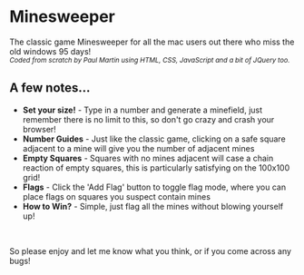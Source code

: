 <h1>Minesweeper</h1>
<p>The classic game Minesweeper for all the mac users out there who miss the old windows 95 days!
<br>
<sub><i>Coded from scratch by Paul Martin using HTML, CSS, JavaScript and a bit of JQuery too.</i></sub>
</p>
<h2>A few notes...</h2>
<ul>
<li><b>Set your size!</b> - Type in a number and generate a minefield, just remember there is no limit to this, so don't go crazy and crash your browser!</li>
<li><b>Number Guides</b> - Just like the classic game, clicking on a safe square adjacent to a mine will give you the number of adjacent mines</li>
<li><b>Empty Squares</b> - Squares with no mines adjacent will case a chain reaction of empty squares, this is particularly satisfying on the 100x100 grid!</li>
<li><b>Flags</b> - Click the 'Add Flag' button to toggle flag mode, where you can place flags on squares you suspect contain mines</li>
<li><b>How to Win?</b> - Simple, just flag all the mines without blowing yourself up!</li>
</ul>
<br>
<p>So please enjoy and let me know what you think, or if you come across any bugs!</p>
